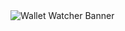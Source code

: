 <img title="HeaderBanner" alt="Wallet Watcher Banner" src="/workspaces/PBL-Wallet-Watcher/💳_Wallet_Watcher_👀.png">
